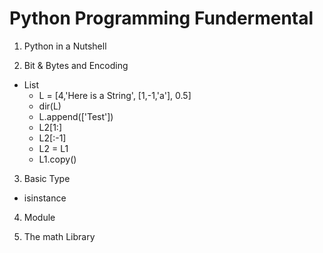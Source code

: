 # Python Programming Fundermental

1. Python in a Nutshell

2. Bit & Bytes and Encoding

* List
  - L = [4,'Here is a String', [1,-1,'a'], 0.5]
  - dir(L)
  - L.append(['Test'])
  - L2[1:]
  - L2[:-1]
  - L2 = L1
  - L1.copy()

3. Basic Type
* isinstance

4. Module

5. The math Library
